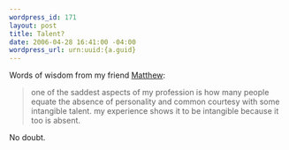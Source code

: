 ```yaml
--- 
wordpress_id: 171
layout: post
title: Talent?
date: 2006-04-28 16:41:00 -04:00
wordpress_url: urn:uuid:{a.guid}
---
```

<p>Words of wisdom from my friend <a href="http://www.feldt.com/site/entertain/ideas.action?ideaDate=2006-04-19" title="">Matthew</a>:</p>

<blockquote>
    <p>one of the saddest aspects of my profession is how many people equate the absence of personality and common courtesy with some intangible talent. my experience shows it to be intangible because it too is absent.</p>
</blockquote>

<p>No doubt.</p>
